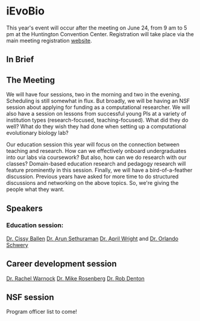 # iEvoBio

This year's event will occur after the meeting on June 24, from 9 am to 5 pm at the
Huntington Convention Center. Registration will take place via the main meeting registration [website](https://www.evolutionmeetings.org/).


## In Brief

## The Meeting

We will have four sessions, two in the morning and two in the evening. Scheduling
is still somewhat in flux. But broadly, we will be having an NSF session about applying for funding as a computational researcher. We will also have a session
on lessons from successful young PIs at a variety of institution types (research-focused, teaching-focused). What did they do well? What do they wish they had done
when setting up a computational evolutionary biology lab?

Our education session this year will focus on the connection between teaching and
research. How can we effectively onboard undergraduates into our labs via coursework? But also, how can we do research with our classes? Domain-based education research and pedagogy research will feature prominently in this session.
Finally, we will have a bird-of-a-feather discussion. Previous years have asked for more time to do structured discussions and networking on the above topics. So, we're
giving the people what they want.

## Speakers

### Education session:
[Dr. Cissy Ballen](https://www.ballenlab.org/)
[Dr. Arun Sethuraman](http://arunsethuraman.weebly.com/)
[Dr. April Wright](https://wright-lab.com/) and [Dr. Orlando Schwery](https://oschwery.github.io/)

## Career development session

[Dr. Rachel Warnock](https://www.gzn.nat.fau.eu/palaeontologie/team/professors/rachel-warnock/)
[Dr. Mike Rosenberg](https://www.rosenberglab.net/)
[Dr. Rob Denton](https://dentonlab.org/)

## NSF session

Program officer list to come!

